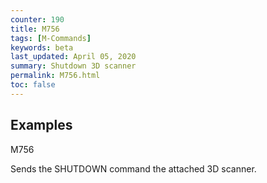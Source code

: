 ```yaml
---
counter: 190
title: M756
tags: [M-Commands] 
keywords: beta 
last_updated: April 05, 2020 
summary: Shutdown 3D scanner 
permalink: M756.html
toc: false 
---
```



## Examples

M756

Sends the SHUTDOWN command the attached 3D scanner.

